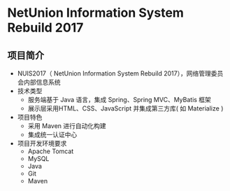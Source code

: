 # NetUnion Information System Rebuild 2017
## 项目简介
* NUIS2017（ NetUnion Information System Rebuild 2017），网络管理委员会内部信息系统
* 技术类型
	* 服务端基于 Java 语言，集成 Spring、Spring MVC、MyBatis 框架
	* 展示层采用HTML、CSS、JavaScript 并集成第三方库( 如 Materialize )
* 项目特色
	* 采用  Maven  进行自动化构建
	* 集成统一认证中心
*  项目开发环境要求
	* Apache Tomcat
	* MySQL
	* Java
	* Git
	* Maven
